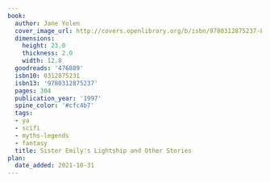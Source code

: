 ```yaml
---
book:
  author: Jane Yolen
  cover_image_url: http://covers.openlibrary.org/b/isbn/9780312875237-L.jpg
  dimensions:
    height: 23.0
    thickness: 2.0
    width: 12.8
  goodreads: '476889'
  isbn10: 0312875231
  isbn13: '9780312875237'
  pages: 304
  publication_year: '1997'
  spine_color: '#cfc4b7'
  tags:
  - ya
  - scifi
  - myths-legends
  - fantasy
  title: Sister Emily's Lightship and Other Stories
plan:
  date_added: 2021-10-31
---
```

